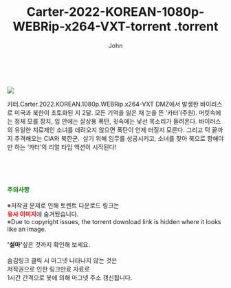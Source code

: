 ﻿---
layout: post
title:  "                   Carter-2022-KOREAN-1080p-WEBRip-x264-VXT-torrent                .torrent"
author: John
categories: [ 영화 ]
tags: [  ]
image: https://torrentrj57.com/uploadfile/full/41af443cb46e9e294fb3f757ad51d80d500bc2df.jpg 
description: "                   Carter-2022-KOREAN-1080p-WEBRip-x264-VXT-torrent                 torrent 정보 공유"
toc: true
toc_sticky: true
---

<br>
<p><img src="https://torrentrj57.com/uploadfile/full/41af443cb46e9e294fb3f757ad51d80d500bc2df.jpg"/></p>
 카터.Carter.2022.KOREAN.1080p.WEBRip.x264-VXT DMZ에서 발생한 바이러스로 미국과 북한이 초토화된 지 2달. 모든 기억을 잃은 채 눈을 뜬 ‘카터’(주원). 머릿속에는 정체 모를 장치, 입 안에는 살상용 폭탄, 귓속에는 낯선 목소리가 들려온다. 바이러스의 유일한 치료제인 소녀를 데려오지 않으면 폭탄이 언제 터질지 모른다. 그리고 턱 끝까지 추격해오는 CIA와 북한군.  살기 위해 임무를 성공시키고, 소녀를 찾아 북으로 향해야만 하는 ‘카터’의 리얼 타임 액션이 시작된다! 
    
<br><br><br>
<p data-ke-size="size16"><b><span style="color: green;">주의사항</span></b><br /><br />※저작권 문제로 인해 토렌트 다운로드 링크는<br /><b><span style="color: red;">유사 이미지</span></b>에 숨겨뒀습니다.<br />※Due to copyright issues, the torrent download link is hidden where it looks like an image.<br /><br /><b>'설마'</b>싶은 것까지 확인해 보세요.<br /><br />숨김링크 클릭 시 마그넷 나타나지 않는 것은<br />저작권으로 인한 링크만료 자료로<br />1시간 간격으로 봇에 의해 마그넷 주소 갱신됩니다.</p>
